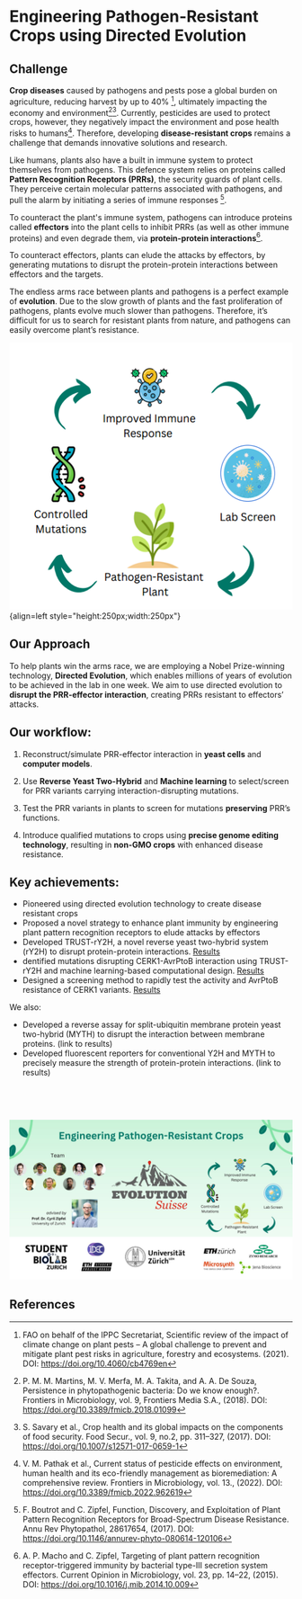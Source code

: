# Engineering Pathogen-Resistant Crops using Directed Evolution


## Challenge

**Crop diseases** caused by pathogens and pests pose a global burden on agriculture, reducing harvest by up to 40% [^1], ultimately impacting the economy and environment[^2][^3]. 
Currently, pesticides are used to protect crops, however, they negatively impact the  environment and pose health risks to humans[^4]. Therefore, developing  **disease-resistant crops** remains a challenge that demands innovative solutions and  research.  

Like humans, plants also have a built in immune system to protect themselves from pathogens. This defence system relies on proteins called **Pattern Recognition Receptors (PRRs)**, the security guards of plant cells. They perceive certain molecular patterns associated with pathogens, and pull the alarm by initiating a series of immune responses [^5].

To counteract the plant's immune system, pathogens can introduce proteins called **effectors** into the plant cells to inhibit PRRs (as well as other immune proteins) and even degrade them, via **protein-protein interactions**[^6].

To counteract effectors, plants can elude the attacks by effectors, by generating mutations to disrupt the protein-protein interactions between effectors and the targets.

The endless arms race between plants and pathogens is a perfect example of **evolution**. Due to the slow growth of plants and the fast proliferation of pathogens, plants evolve much slower than pathogens. Therefore, it’s difficult for us to search for resistant plants from nature, and pathogens can easily overcome plant’s resistance. 

![Our Approach](img/evolution_high_level.png){align=left style="height:250px;width:250px"}
## Our Approach
To help plants win the arms race, we are employing a Nobel Prize-winning technology, **Directed Evolution**, which enables millions of years of evolution to be achieved in the lab in one week. We aim to use directed evolution to **disrupt the PRR-effector interaction**, creating PRRs resistant to effectors’ attacks.

## Our workflow:

1. Reconstruct/simulate PRR-effector interaction in **yeast cells** and **computer models**.

2. Use **Reverse Yeast Two-Hybrid** and **Machine learning** to select/screen for PRR variants carrying interaction-disrupting mutations. 

3. Test the PRR variants in plants to screen for mutations **preserving** PRR’s functions.

4. Introduce qualified mutations to crops using **precise genome editing technology**, resulting in **non-GMO crops** with enhanced disease resistance.

## Key achievements:
 * Pioneered using directed evolution technology to create disease resistant crops
 * Proposed a novel strategy to enhance plant immunity by engineering plant pattern recognition receptors to elude attacks by effectors
 * Developed TRUST-rY2H, a novel reverse yeast two-hybrid system (rY2H) to disrupt protein-protein interactions. [Results](results.md)
 * dentified mutations disrupting CERK1-AvrPtoB interaction using TRUST-rY2H and machine learning-based computational design. [Results](results.md)
 * Designed a screening method to rapidly test the activity and AvrPtoB resistance of CERK1 variants. [Results](results.md)

We also:
 * Developed a reverse assay for split-ubiquitin membrane protein yeast two-hybrid (MYTH) to disrupt the interaction between membrane proteins. (link to results)
 * Developed fluorescent reporters for conventional Y2H and MYTH to precisely measure the strength of protein-protein interactions. (link to results)



<p>&nbsp;</p><p>&nbsp;</p>

<img src="img/iDEC Team Flyer.jpg"/>


## References

[^1]: FAO on behalf of the IPPC Secretariat, Scientific review of the impact of climate change on plant pests – A global challenge to prevent and mitigate plant pest risks in agriculture, forestry and ecosystems. (2021). 
DOI: https://doi.org/10.4060/cb4769en

[^2]: P. M. M. Martins, M. V. Merfa, M. A. Takita, and A. A. De Souza, Persistence in
phytopathogenic bacteria: Do we know enough?. Frontiers in Microbiology, vol. 9,
Frontiers Media S.A., (2018).
DOI:  https://doi.org/10.3389/fmicb.2018.01099


[^3]: S. Savary et al., Crop health and its global impacts on the components of food security. Food Secur., vol. 9, no.2, pp. 311–327, (2017).
DOI: https://doi.org/10.1007/s12571-017-0659-1

 
[^4]: V. M. Pathak et al., Current status of pesticide effects on environment, human health and its eco-friendly management as bioremediation: A comprehensive review. Frontiers in Microbiology, vol. 13., (2022).
DOI: https://doi.org/10.3389/fmicb.2022.962619

 
[^5]: F. Boutrot and C. Zipfel, Function, Discovery, and Exploitation of Plant Pattern Recognition
Receptors for Broad-Spectrum Disease Resistance. Annu Rev Phytopathol, 28617654, (2017).
DOI: https://doi.org/10.1146/annurev-phyto-080614-120106

[^6]: A. P. Macho and C. Zipfel, Targeting of plant pattern recognition receptor-triggered immunity by bacterial type-III secretion system effectors. Current Opinion in Microbiology, vol. 23, pp. 14–22, (2015).
DOI: https://doi.org/10.1016/j.mib.2014.10.009



